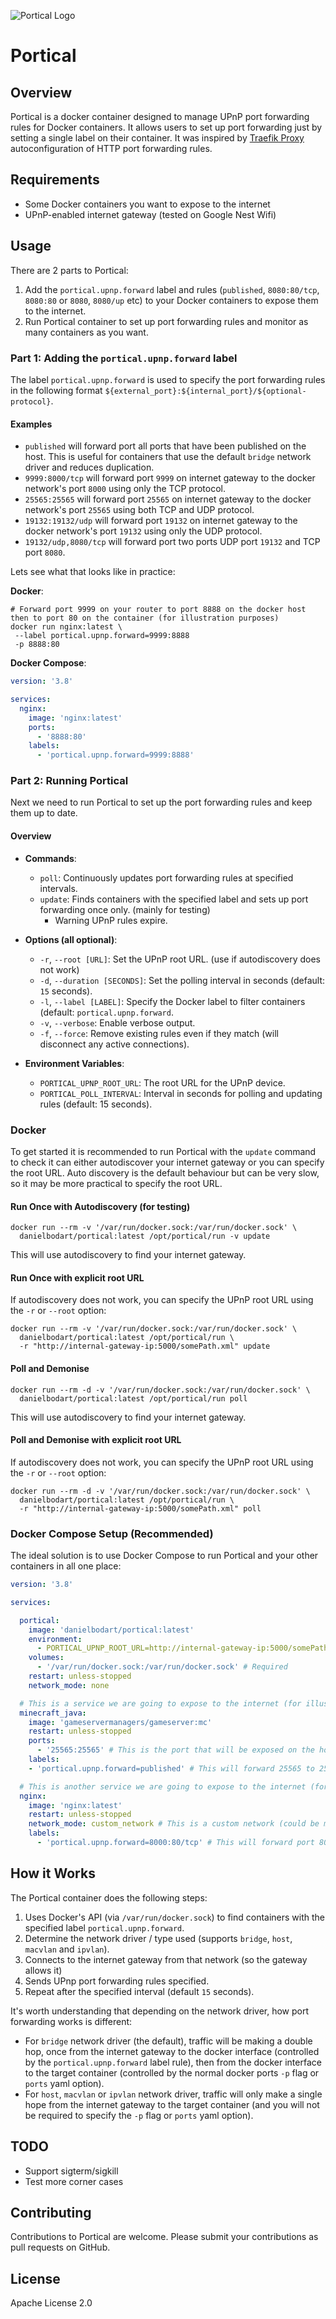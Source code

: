 ![Portical Logo](logo.png)

# Portical

## Overview
Portical is a docker container designed to manage UPnP port forwarding rules for Docker containers. 
It allows users to set up port forwarding just by setting a single label on their container.
It was inspired by [Traefik Proxy](https://traefik.io/traefik/) autoconfiguration of HTTP port forwarding rules.

## Requirements
- Some Docker containers you want to expose to the internet
- UPnP-enabled internet gateway (tested on Google Nest Wifi)

## Usage
There are 2 parts to Portical:

1. Add the `portical.upnp.forward` label and rules (`published`, `8080:80/tcp`, `8080:80` or `8080`, `8080/up` etc) to your Docker containers to expose them to the internet.
2. Run Portical container to set up port forwarding rules and monitor as many containers as you want.

### Part 1: Adding the `portical.upnp.forward` label

The label `portical.upnp.forward` is used to specify the port forwarding rules in the following format 
`${external_port}:${internal_port}/${optional-protocol}`. 

#### Examples
- `published` will forward port all ports that have been published on the host. This is useful for containers that use the default `bridge` network driver and reduces duplication.
- `9999:8000/tcp` will forward port `9999` on internet gateway to the docker network's port `8000` using only the TCP protocol.
- `25565:25565` will forward port `25565` on internet gateway to the docker network's port `25565` using both TCP and UDP protocol.
- `19132:19132/udp` will forward port `19132` on internet gateway to the docker network's port `19132` using only the UDP protocol.
- `19132/udp,8080/tcp` will forward port two ports UDP port `19132` and TCP port `8080`.

Lets see what that looks like in practice:

**Docker**:

```shell
# Forward port 9999 on your router to port 8888 on the docker host then to port 80 on the container (for illustration purposes)
docker run nginx:latest \
 --label portical.upnp.forward=9999:8888 
 -p 8888:80
```

**Docker Compose**:

```yaml
version: '3.8'

services:
  nginx: 
    image: 'nginx:latest'
    ports: 
      - '8888:80'
    labels:
      - 'portical.upnp.forward=9999:8888'
```

### Part 2: Running Portical

Next we need to run Portical to set up the port forwarding rules and keep them up to date.

#### Overview

- **Commands**:
   - `poll`: Continuously updates port forwarding rules at specified intervals.
   - `update`: Finds containers with the specified label and sets up port forwarding once only.  (mainly for testing)
     - Warning UPnP rules expire.

- **Options (all optional)**:
   - `-r`, `--root [URL]`: Set the UPnP root URL. (use if autodiscovery does not work)
   - `-d`, `--duration [SECONDS]`: Set the polling interval in seconds (default: `15` seconds).
   - `-l`, `--label [LABEL]`: Specify the Docker label to filter containers (default: `portical.upnp.forward`.
   - `-v`, `--verbose`: Enable verbose output.
   - `-f`, `--force`: Remove existing rules even if they match (will disconnect any active connections).

- **Environment Variables**:
   - `PORTICAL_UPNP_ROOT_URL`: The root URL for the UPnP device.
   - `PORTICAL_POLL_INTERVAL`: Interval in seconds for polling and updating rules (default: 15 seconds).

### Docker

To get started it is recommended to run Portical with the `update` command to check it can either autodiscover your 
internet gateway or you can specify the root URL. Auto discovery is the default behaviour but can be very slow, so it may
be more practical to specify the root URL.

#### Run Once with Autodiscovery (for testing)

```shell
docker run --rm -v '/var/run/docker.sock:/var/run/docker.sock' \
  danielbodart/portical:latest /opt/portical/run -v update
```

This will use autodiscovery to find your internet gateway. 

#### Run Once with explicit root URL

If autodiscovery does not work, you can specify the UPnP root 
URL using the `-r` or `--root` option:

```shell
docker run --rm -v '/var/run/docker.sock:/var/run/docker.sock' \
  danielbodart/portical:latest /opt/portical/run \
  -r "http://internal-gateway-ip:5000/somePath.xml" update
```

#### Poll and Demonise

```shell
docker run --rm -d -v '/var/run/docker.sock:/var/run/docker.sock' \
  danielbodart/portical:latest /opt/portical/run poll
```

This will use autodiscovery to find your internet gateway.

#### Poll and Demonise with explicit root URL

If autodiscovery does not work, you can specify the UPnP root
URL using the `-r` or `--root` option:

```shell
docker run --rm -d -v '/var/run/docker.sock:/var/run/docker.sock' \
  danielbodart/portical:latest /opt/portical/run \
  -r "http://internal-gateway-ip:5000/somePath.xml" poll
```


### Docker Compose Setup (Recommended)

The ideal solution is to use Docker Compose to run Portical and your other containers in all one place:

```yaml
version: '3.8'

services:

  portical:
    image: 'danielbodart/portical:latest'
    environment:
      - PORTICAL_UPNP_ROOT_URL=http://internal-gateway-ip:5000/somePath.xml # Optional
    volumes:
      - '/var/run/docker.sock:/var/run/docker.sock' # Required
    restart: unless-stopped
    network_mode: none

  # This is a service we are going to expose to the internet (for illustration purposes only)
  minecraft_java: 
    image: 'gameservermanagers/gameserver:mc'
    restart: unless-stopped
    ports: 
      - '25565:25565' # This is the port that will be exposed on the host (when in bridge network mode)
    labels:
    - 'portical.upnp.forward=published' # This will forward 25565 to 25565 on the container (see ports section)

  # This is another service we are going to expose to the internet (for illustration purposes only)
  nginx: 
    image: 'nginx:latest'
    restart: unless-stopped
    network_mode: custom_network # This is a custom network (could be macvlan or ipvlan), notice no ports are needed
    labels:
      - 'portical.upnp.forward=8000:80/tcp' # This will forward port 8000 on the internet gateway to port 80 on the container on its custom network
```


## How it Works

The Portical container does the following steps:
1. Uses Docker's API (via  `/var/run/docker.sock`) to find containers with the specified label `portical.upnp.forward`. 
2. Determine the network driver / type used (supports `bridge`, `host`, `macvlan` and `ipvlan`).
3. Connects to the internet gateway from that network (so the gateway allows it) 
4. Sends UPnp port forwarding rules specified.
5. Repeat after the specified interval (default `15` seconds).


It's worth understanding that depending on the network driver, how port forwarding works is different:
* For `bridge` network driver (the default), traffic will be making a double hop, once from the internet gateway to the docker interface (controlled by the `portical.upnp.forward` label rule), then from the docker interface to 
the target container (controlled by the normal docker ports `-p` flag or `ports` yaml option).
* For `host`, `macvlan` or `ipvlan` network driver, traffic will only make a single hope from the 
internet gateway to the target container (and you will not be required to specify the `-p` flag or `ports` yaml option).

## TODO

* Support sigterm/sigkill
* Test more corner cases


## Contributing
Contributions to Portical are welcome. Please submit your contributions as pull requests on GitHub.

## License
Apache License 2.0
